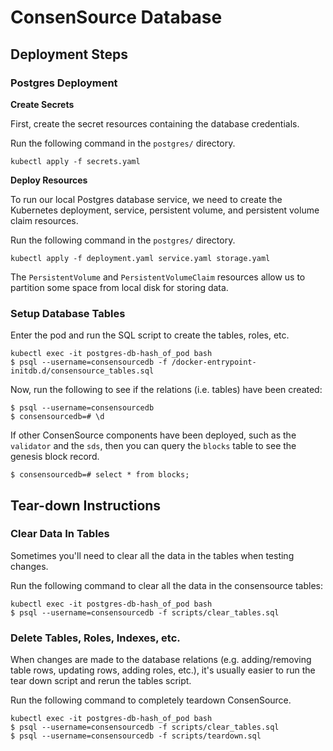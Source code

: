# ConsenSource Database

## Deployment Steps

### Postgres Deployment

**Create Secrets**

First, create the secret resources containing the database credentials.

Run the following command in the `postgres/` directory.

```
kubectl apply -f secrets.yaml
```

**Deploy Resources**

To run our local Postgres database service, we need to create the Kubernetes deployment, service, persistent volume, and persistent volume claim resources.

Run the following command in the `postgres/` directory.

```
kubectl apply -f deployment.yaml service.yaml storage.yaml
```

The `PersistentVolume` and `PersistentVolumeClaim` resources allow us to partition some space from local disk for storing data.

### Setup Database Tables

Enter the pod and run the SQL script to create the tables, roles, etc.

```
kubectl exec -it postgres-db-hash_of_pod bash
$ psql --username=consensourcedb -f /docker-entrypoint-initdb.d/consensource_tables.sql
```

Now, run the following to see if the relations (i.e. tables) have been created:

```
$ psql --username=consensourcedb
$ consensourcedb=# \d
```

If other ConsenSource components have been deployed, such as the `validator` and the `sds`, then you can query the `blocks` table to see the genesis block record.

```
$ consensourcedb=# select * from blocks;
```

## Tear-down Instructions

### Clear Data In Tables

Sometimes you'll need to clear all the data in the tables when testing changes.

Run the following command to clear all the data in the consensource tables:

```
kubectl exec -it postgres-db-hash_of_pod bash
$ psql --username=consensourcedb -f scripts/clear_tables.sql
```

### Delete Tables, Roles, Indexes, etc.

When changes are made to the database relations (e.g. adding/removing table rows, updating rows, adding roles, etc.), it's usually easier to run the tear down script and rerun the tables script.

Run the following command to completely teardown ConsenSource.

```
kubectl exec -it postgres-db-hash_of_pod bash
$ psql --username=consensourcedb -f scripts/clear_tables.sql
$ psql --username=consensourcedb -f scripts/teardown.sql
```